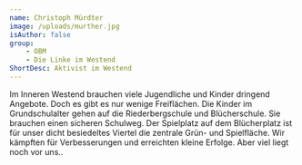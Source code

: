 ```yaml
---
name: Christoph Mürdter
image: /uploads/murther.jpg
isAuthor: false
group:
    - OBM
    - Die Linke im Westend 
ShortDesc: Aktivist im Westend
---
```


Im Inneren Westend brauchen viele Jugendliche und Kinder dringend Angebote. Doch
es gibt es nur wenige Freiflächen. Die Kinder im Grundschulalter gehen auf die
Riederbergschule und Blücherschule. Sie brauchen einen sicheren Schulweg. Der
Spielplatz auf dem Blücherplatz ist für unser dicht besiedeltes Viertel die
zentrale Grün- und Spielfläche. Wir kämpften für Verbesserungen und erreichten
kleine Erfolge. Aber viel liegt noch vor uns..